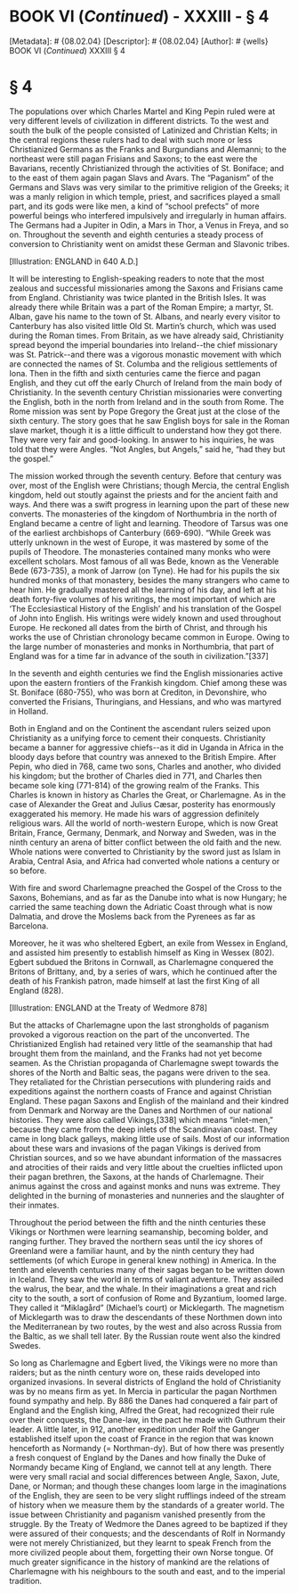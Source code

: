 # BOOK VI (_Continued_) - XXXIII - § 4
[Metadata]: # {08.02.04}
[Descriptor]: # {08.02.04}
[Author]: # {wells}
BOOK VI (_Continued_)
XXXIII
§ 4
# § 4
The populations over which Charles Martel and King Pepin ruled were at very
different levels of civilization in different districts. To the west and south
the bulk of the people consisted of Latinized and Christian Kelts; in the
central regions these rulers had to deal with such more or less Christianized
Germans as the Franks and Burgundians and Alemanni; to the northeast were still
pagan Frisians and Saxons; to the east were the Bavarians, recently
Christianized through the activities of St. Boniface; and to the east of them
again pagan Slavs and Avars. The “Paganism” of the Germans and Slavs was very
similar to the primitive religion of the Greeks; it was a manly religion in
which temple, priest, and sacrifices played a small part, and its gods were
like men, a kind of “school prefects” of more powerful beings who interfered
impulsively and irregularly in human affairs. The Germans had a Jupiter in
Odin, a Mars in Thor, a Venus in Freya, and so on. Throughout the seventh and
eighth centuries a steady process of conversion to Christianity went on amidst
these German and Slavonic tribes.

[Illustration: ENGLAND in 640 A.D.]

It will be interesting to English-speaking readers to note that the most
zealous and successful missionaries among the Saxons and Frisians came from
England. Christianity was twice planted in the British Isles. It was already
there while Britain was a part of the Roman Empire; a martyr, St. Alban, gave
his name to the town of St. Albans, and nearly every visitor to Canterbury has
also visited little Old St. Martin’s church, which was used during the Roman
times. From Britain, as we have already said, Christianity spread beyond the
imperial boundaries into Ireland--the chief missionary was St. Patrick--and
there was a vigorous monastic movement with which are connected the names of
St. Columba and the religious settlements of Iona. Then in the fifth and sixth
centuries came the fierce and pagan English, and they cut off the early Church
of Ireland from the main body of Christianity. In the seventh century Christian
missionaries were converting the English, both in the north from Ireland and in
the south from Rome. The Rome mission was sent by Pope Gregory the Great just
at the close of the sixth century. The story goes that he saw English boys for
sale in the Roman slave market, though it is a little difficult to understand
how they got there. They were very fair and good-looking. In answer to his
inquiries, he was told that they were Angles. “Not Angles, but Angels,” said
he, “had they but the gospel.”

The mission worked through the seventh century. Before that century was over,
most of the English were Christians; though Mercia, the central English
kingdom, held out stoutly against the priests and for the ancient faith and
ways. And there was a swift progress in learning upon the part of these new
converts. The monasteries of the kingdom of Northumbria in the north of England
became a centre of light and learning. Theodore of Tarsus was one of the
earliest archbishops of Canterbury (669-690). “While Greek was utterly unknown
in the west of Europe, it was mastered by some of the pupils of Theodore. The
monasteries contained many monks who were excellent scholars. Most famous of
all was Bede, known as the Venerable Bede (673-735), a monk of Jarrow (on
Tyne). He had for his pupils the six hundred monks of that monastery, besides
the many strangers who came to hear him. He gradually mastered all the learning
of his day, and left at his death forty-five volumes of his writings, the most
important of which are ‘The Ecclesiastical History of the English’ and his
translation of the Gospel of John into English. His writings were widely known
and used throughout Europe. He reckoned all dates from the birth of Christ, and
through his works the use of Christian chronology became common in Europe.
Owing to the large number of monasteries and monks in Northumbria, that part of
England was for a time far in advance of the south in civilization.”[337]

In the seventh and eighth centuries we find the English missionaries active
upon the eastern frontiers of the Frankish kingdom. Chief among these was St.
Boniface (680-755), who was born at Crediton, in Devonshire, who converted the
Frisians, Thuringians, and Hessians, and who was martyred in Holland.

Both in England and on the Continent the ascendant rulers seized upon
Christianity as a unifying force to cement their conquests. Christianity became
a banner for aggressive chiefs--as it did in Uganda in Africa in the bloody
days before that country was annexed to the British Empire. After Pepin, who
died in 768, came two sons, Charles and another, who divided his kingdom; but
the brother of Charles died in 771, and Charles then became sole king (771-814)
of the growing realm of the Franks. This Charles is known in history as Charles
the Great, or Charlemagne. As in the case of Alexander the Great and Julius
Cæsar, posterity has enormously exaggerated his memory. He made his wars of
aggression definitely religious wars. All the world of north-western Europe,
which is now Great Britain, France, Germany, Denmark, and Norway and Sweden,
was in the ninth century an arena of bitter conflict between the old faith and
the new. Whole nations were converted to Christianity by the sword just as
Islam in Arabia, Central Asia, and Africa had converted whole nations a century
or so before.

With fire and sword Charlemagne preached the Gospel of the Cross to the Saxons,
Bohemians, and as far as the Danube into what is now Hungary; he carried the
same teaching down the Adriatic Coast through what is now Dalmatia, and drove
the Moslems back from the Pyrenees as far as Barcelona.

Moreover, he it was who sheltered Egbert, an exile from Wessex in England, and
assisted him presently to establish himself as King in Wessex (802). Egbert
subdued the Britons in Cornwall, as Charlemagne conquered the Britons of
Brittany, and, by a series of wars, which he continued after the death of his
Frankish patron, made himself at last the first King of all England (828).

[Illustration: ENGLAND at the Treaty of Wedmore 878]

But the attacks of Charlemagne upon the last strongholds of paganism provoked a
vigorous reaction on the part of the unconverted. The Christianized English had
retained very little of the seamanship that had brought them from the mainland,
and the Franks had not yet become seamen. As the Christian propaganda of
Charlemagne swept towards the shores of the North and Baltic seas, the pagans
were driven to the sea. They retaliated for the Christian persecutions with
plundering raids and expeditions against the northern coasts of France and
against Christian England. These pagan Saxons and English of the mainland and
their kindred from Denmark and Norway are the Danes and Northmen of our
national histories. They were also called Vikings,[338] which means
“inlet-men,” because they came from the deep inlets of the Scandinavian coast.
They came in long black galleys, making little use of sails. Most of our
information about these wars and invasions of the pagan Vikings is derived from
Christian sources, and so we have abundant information of the massacres and
atrocities of their raids and very little about the cruelties inflicted upon
their pagan brethren, the Saxons, at the hands of Charlemagne. Their animus
against the cross and against monks and nuns was extreme. They delighted in the
burning of monasteries and nunneries and the slaughter of their inmates.

Throughout the period between the fifth and the ninth centuries these Vikings
or Northmen were learning seamanship, becoming bolder, and ranging further.
They braved the northern seas until the icy shores of Greenland were a familiar
haunt, and by the ninth century they had settlements (of which Europe in
general knew nothing) in America. In the tenth and eleventh centuries many of
their sagas began to be written down in Iceland. They saw the world in terms of
valiant adventure. They assailed the walrus, the bear, and the whale. In their
imaginations a great and rich city to the south, a sort of confusion of Rome
and Byzantium, loomed large. They called it “Miklagård” (Michael’s court) or
Micklegarth. The magnetism of Micklegarth was to draw the descendants of these
Northmen down into the Mediterranean by two routes, by the west and also across
Russia from the Baltic, as we shall tell later. By the Russian route went also
the kindred Swedes.

So long as Charlemagne and Egbert lived, the Vikings were no more than raiders;
but as the ninth century wore on, these raids developed into organized
invasions. In several districts of England the hold of Christianity was by no
means firm as yet. In Mercia in particular the pagan Northmen found sympathy
and help. By 886 the Danes had conquered a fair part of England and the English
king, Alfred the Great, had recognized their rule over their conquests, the
Dane-law, in the pact he made with Guthrum their leader. A little later, in
912, another expedition under Rolf the Ganger established itself upon the coast
of France in the region that was known henceforth as Normandy (= Northman-dy).
But of how there was presently a fresh conquest of England by the Danes and how
finally the Duke of Normandy became King of England, we cannot tell at any
length. There were very small racial and social differences between Angle,
Saxon, Jute, Dane, or Norman; and though these changes loom large in the
imaginations of the English, they are seen to be very slight rufflings indeed
of the stream of history when we measure them by the standards of a greater
world. The issue between Christianity and paganism vanished presently from the
struggle. By the Treaty of Wedmore the Danes agreed to be baptized if they were
assured of their conquests; and the descendants of Rolf in Normandy were not
merely Christianized, but they learnt to speak French from the more civilized
people about them, forgetting their own Norse tongue. Of much greater
significance in the history of mankind are the relations of Charlemagne with
his neighbours to the south and east, and to the imperial tradition.

